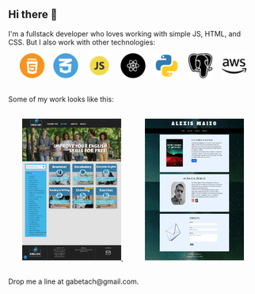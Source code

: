 ## Hi there 👋 
I'm a fullstack developer who loves working with simple JS, HTML, and CSS. But I also work with other technologies:

<p align="center">
    <img src="img/294080_html_html5_icon.png" alt="HTML Logo" width="50" height="50"/>
    <span style="width: 10px; display: inline-block;"></span>
    <img src="img/4961937_css_logo_social media_icon.png" alt="CSS Logo" width="50" height="50"/>
    <span style="width: 10px; display: inline-block;"></span>
    <img src="img/652581_code_command_develop_javascript_language_icon.png" alt="JS Logo" width="50" height="50"/>
    <span style="width: 10px; display: inline-block;"></span>
    <img src="img/10186881_react_icon.png" alt="REACT Logo" width="50" height="50"/>
    <span style="width: 10px; display: inline-block;"></span>
    <img src="img/4375050_logo_python_icon.png" alt="Python Logo" width="50" 
    height="50"/>
    <span style="width: 10px; display: inline-block;"></span>
    <img src="img/4691328_postgresql_icon.png" alt="Postgresql Logo" width="50" height="50"/>
    <span style="width: 10px; display: inline-block;"></span>
    <img src="img/8546827_aws_icon.png" alt="AWS Logo" width="50" height="50"/>
</p>

<br>
Some of my work looks like this:
<br>
<br>

<p align="center">
    <a href="https://english4everyone.net/" target="_blank" rel="noopener noreferrer">
            <img src="img/screencapture-english4everyone-net-2024-12-20-14_04_49.jpg" alt="English4Everyone homepage" width="200" height="auto"/>
    </a>
    <span style="width: 40px; display: inline-block;"></span>
    <a href="https://alexismaizo.netlify.app/" target="_blank" rel="noopener noreferrer">
        <img src="img/screencapture-alexismaizo-netlify-app-2025-05-19-16_02_04.jpg" alt="Writer's Portfolio" width="200" height="auto"/>
    </a>
</p>

<br>
Drop me a line at gabetach@gmail.com.